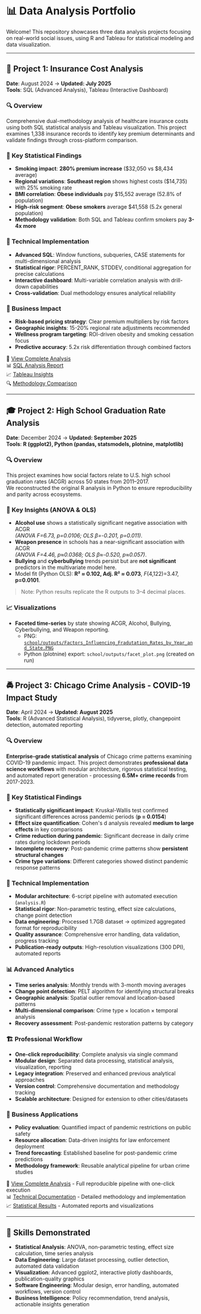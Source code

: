 # 📊 Data Analysis Portfolio

Welcome! This repository showcases three data analysis projects focusing on real-world social issues, using R and Tableau for statistical modeling and data visualization.

---

## 🏥 Project 1: Insurance Cost Analysis  
**Date**: August 2024  → **Updated: July 2025**   
**Tools**: SQL (Advanced Analysis), Tableau (Interactive Dashboard)

### 🔍 Overview  
Comprehensive dual-methodology analysis of healthcare insurance costs using both SQL statistical analysis and Tableau visualization. This project examines 1,338 insurance records to identify key premium determinants and validate findings through cross-platform comparison.

### 📌 Key Statistical Findings  
- **Smoking impact**: **280% premium increase** ($32,050 vs $8,434 average)
- **Regional variations**: **Southeast region** shows highest costs ($14,735) with 25% smoking rate
- **BMI correlation**: **Obese individuals** pay $15,552 average (52.8% of population)  
- **High-risk segment**: **Obese smokers** average $41,558 (5.2x general population)
- **Methodology validation**: Both SQL and Tableau confirm smokers pay **3-4x more**

### 🔬 Technical Implementation
- **Advanced SQL**: Window functions, subqueries, CASE statements for multi-dimensional analysis
- **Statistical rigor**: PERCENT_RANK, STDDEV, conditional aggregation for precise calculations
- **Interactive dashboard**: Multi-variable correlation analysis with drill-down capabilities
- **Cross-validation**: Dual methodology ensures analytical reliability

### 💼 Business Impact
- **Risk-based pricing strategy**: Clear premium multipliers by risk factors
- **Geographic insights**: 15-20% regional rate adjustments recommended  
- **Wellness program targeting**: ROI-driven obesity and smoking cessation focus
- **Predictive accuracy**: 5.2x risk differentiation through combined factors

🔗 [View Complete Analysis](https://github.com/vkdlxj008/jk/tree/main/medical/insurance-cost-analysis)  
📊 [SQL Analysis Report](https://github.com/vkdlxj008/jk/blob/main/medical/insurance-cost-analysis/reports/sql-analysis-results.md)  
📈 [Tableau Insights](https://github.com/vkdlxj008/jk/blob/main/medical/insurance-cost-analysis/reports/tableau-insights.md)  
🔍 [Methodology Comparison](https://github.com/vkdlxj008/jk/blob/main/medical/insurance-cost-analysis/reports/methodology-comparison.md)

---

## 🎓 Project 2: High School Graduation Rate Analysis  
**Date**: December 2024 → **Updated: September 2025**  
**Tools**: **R (ggplot2), Python (pandas, statsmodels, plotnine, matplotlib)**

### 🔍 Overview
This project examines how social factors relate to U.S. high school graduation rates (ACGR) across 50 states from 2011–2017.  
We reconstructed the original R analysis in Python to ensure reproducibility and parity across ecosystems.

### 📌 Key Insights (ANOVA & OLS)
- **Alcohol use** shows a statistically significant negative association with ACGR  
  *(ANOVA F=6.73, p=0.0106; OLS β=-0.201, p=0.011)*.
- **Weapon presence** in schools has a near-significant association with ACGR  
  *(ANOVA F=4.46, p≈0.0368; OLS β≈-0.520, p≈0.057)*.
- **Bullying** and **cyberbullying** trends persist but are **not significant** predictors in the multivariate model here.
- Model fit (Python OLS): **R² ≈ 0.102, Adj. R² ≈ 0.073**, *F*(4,122)=3.47, **p=0.0101**.

> Note: Python results replicate the R outputs to 3–4 decimal places.

### 📈 Visualizations
- **Faceted time-series** by state showing ACGR, Alcohol, Bullying, Cyberbullying, and Weapon reporting.  
  - PNG: [`school/outputs/Factors_Influencing_Fradutation_Rates_by_Year_and_State.PNG`](school/outputs/Factors_Influencing_Fradutation_Rates_by_Year_and_State.PNG)  
  - Python (plotnine) export: `school/outputs/facet_plot.png` (created on run)

---

## 🚔 Project 3: Chicago Crime Analysis - COVID-19 Impact Study
**Date**: April 2024 → **Updated: August 2025**  
**Tools**: R (Advanced Statistical Analysis), tidyverse, plotly, changepoint detection, automated reporting

### 🔍 Overview  
**Enterprise-grade statistical analysis** of Chicago crime patterns examining COVID-19 pandemic impact. This project demonstrates **professional data science workflows** with modular architecture, rigorous statistical testing, and automated report generation - processing **6.5M+ crime records** from 2017-2023.

### 📌 Key Statistical Findings  
- **Statistically significant impact**: Kruskal-Wallis test confirmed significant differences across pandemic periods (**p = 0.0154**)
- **Effect size quantification**: Cohen's d analysis revealed **medium to large effects** in key comparisons
- **Crime reduction during pandemic**: Significant decrease in daily crime rates during lockdown periods
- **Incomplete recovery**: Post-pandemic crime patterns show **persistent structural changes**
- **Crime type variations**: Different categories showed distinct pandemic response patterns

### 🔬 Technical Implementation
- **Modular architecture**: 6-script pipeline with automated execution (`analysis.R`)
- **Statistical rigor**: Non-parametric testing, effect size calculations, change point detection
- **Data engineering**: Processed 1.7GB dataset → optimized aggregated format for reproducibility
- **Quality assurance**: Comprehensive error handling, data validation, progress tracking
- **Publication-ready outputs**: High-resolution visualizations (300 DPI), automated reports

### 📊 Advanced Analytics
- **Time series analysis**: Monthly trends with 3-month moving averages
- **Change point detection**: PELT algorithm for identifying structural breaks
- **Geographic analysis**: Spatial outlier removal and location-based patterns  
- **Multi-dimensional comparison**: Crime type × location × temporal analysis
- **Recovery assessment**: Post-pandemic restoration patterns by category

### 🏗 Professional Workflow
- **One-click reproducibility**: Complete analysis via single command
- **Modular design**: Separated data processing, statistical analysis, visualization, reporting
- **Legacy integration**: Preserved and enhanced previous analytical approaches
- **Version control**: Comprehensive documentation and methodology tracking
- **Scalable architecture**: Designed for extension to other cities/datasets

### 💼 Business Applications
- **Policy evaluation**: Quantified impact of pandemic restrictions on public safety
- **Resource allocation**: Data-driven insights for law enforcement deployment
- **Trend forecasting**: Established baseline for post-pandemic crime predictions
- **Methodology framework**: Reusable analytical pipeline for urban crime studies

🔗 [View Complete Analysis](https://github.com/vkdlxj008/jk/tree/main/crimes) - Full reproducible pipeline with one-click execution  
📊 [Technical Documentation](https://github.com/vkdlxj008/jk/blob/main/crimes/README.md) - Detailed methodology and implementation  
📈 [Statistical Results](https://github.com/vkdlxj008/jk/tree/main/crimes/outputs) - Automated reports and visualizations

---

## 🧠 Skills Demonstrated  
- **Statistical Analysis**: ANOVA, non-parametric testing, effect size calculation, time series analysis
- **Data Engineering**: Large dataset processing, outlier detection, automated data validation  
- **Visualization**: Advanced ggplot2, interactive plotly dashboards, publication-quality graphics
- **Software Engineering**: Modular design, error handling, automated workflows, version control
- **Business Intelligence**: Policy recommendation, trend analysis, actionable insights generation
